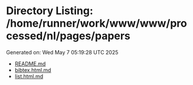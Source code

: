 # Directory Listing: /home/runner/work/www/www/processed/nl/pages/papers
Generated on: Wed May  7 05:19:28 UTC 2025

- [README.md](README.md)
- [bibtex.html.md](bibtex.html.md)
- [list.html.md](list.html.md)
